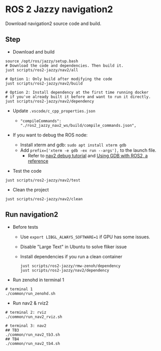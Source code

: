 # ROS 2 Jazzy navigation2

Download navigation2 source code and build.

## Step

* Download and build

```shell
source /opt/ros/jazzy/setup.bash
# Download the code and dependencies. Then build it.
just scripts/ros2-jazzy/nav2/all

# Option 1: Only build after modifying the code
just scripts/ros2-jazzy/nav2/build

# Option 2: Install dependency at the first time running docker
# if you've already built it before and want to run it directly.
just scripts/ros2-jazzy/nav2/dependency
```

* Update `.vscode/c_cpp_properties.json`

  * `"compileCommands": "./ros2_jazzy_nav2_ws/build/compile_commands.json",`

* If you want to debug the ROS node:
  * Install xterm and gdb: `sudo apt install xterm gdb`
  * Add `prefix=['xterm -e gdb -ex run --args'],` to the launch file.
    * Refer to [nav2 debug tutorial](https://docs.nav2.org/tutorials/docs/get_backtrace.html#from-nav2-bringup) and [Using GDB with ROS2, a reference](https://juraph.com/miscellaneous/ros2_and_gdb/)

* Test the code

```shell
just scripts/ros2-jazzy/nav2/test
```

* Clean the project

```shell
just scripts/ros2-jazzy/nav2/clean
```

## Run navigation2

* Before tests
  * Use `export LIBGL_ALWAYS_SOFTWARE=1` if GPU has some issues.
  * Disable "Large Text" in Ubuntu to solve fliker issue
  * Install dependencies if you run a clean container

    ```shell
    just scripts/ros2-jazzy/rmw-zenoh/dependency
    just scripts/ros2-jazzy/nav2/dependency
    ```

* Run zenohd in terminal 1

```shell
# terminal 1
./common/run_zenohd.sh
```

* Run nav2 & rviz2

```shell
# terminal 2: rviz
./common/run_nav2_rviz.sh

# terminal 3: nav2
## TB3
./common/run_nav2_tb3.sh
## TB4
./common/run_nav2_tb4.sh
```

